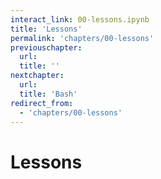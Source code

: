 ```yaml
---
interact_link: 00-lessons.ipynb
title: 'Lessons'
permalink: 'chapters/00-lessons'
previouschapter:
  url: 
  title: ''
nextchapter:
  url: 
  title: 'Bash'
redirect_from:
  - 'chapters/00-lessons'
---
```


# Lessons
